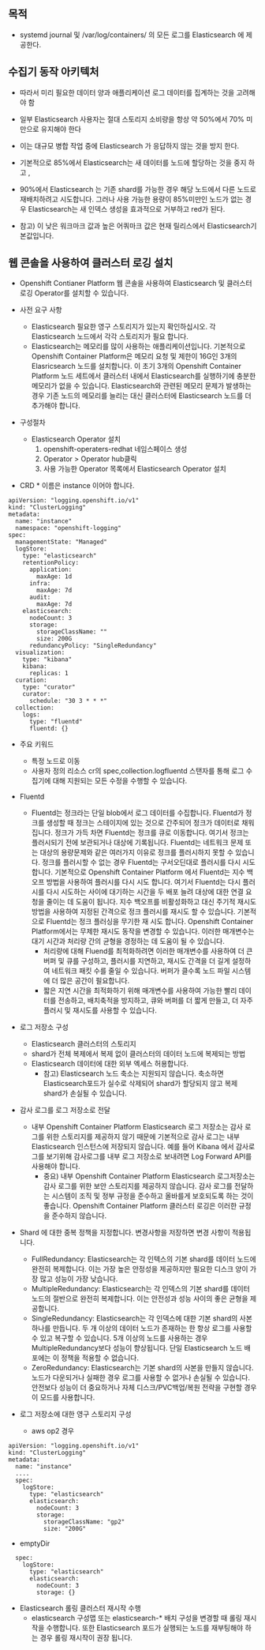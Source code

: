 
## 목적
- systemd journal 및 /var/log/containers/ 의 모든 로그를 Elasticsearch 에 제공한다.

## 수집기 동작 아키텍처
- 따라서 미리 필요한 데이터 양과 애플리케이션 로그 데이터를 집계하는 것을 고려해야 함
- 일부 Elasticsearch 사용자는 절대 스토리지 소비량을 항상 약 50%에서 70% 미만으로 유지해야 한다
- 이는 대규모 병합 작업 중에 Elasticsearch 가 응답하지 않는 것을 방지 한다.

- 기본적으로 85%에서 Elasticsearch는 새 데이터를 노드에 할당하는 것을 중지 하고 ,
- 90%에서 Elasticsearch 는 기존 shard를 가능한 경우 해당 노드에서 다른 노드로 재배치하려고 시도합니다. 그러나 사용 가능한 용량이 85%미만인 노드가 없는 경우 Elasticsearch는 새 인덱스 생성을 효과적으로 거부하고 red가 된다.

- 참고) 이 낮은 워크마크 값과 높은 어쿼마크 값은 현재 릴리스에서 Elasticsearch기본값입니다.

## 웹 콘솔을 사용하여 클러스터 로깅 설치
- Openshift Contianer Platform 웹 콘솔을 사용하여 Elasticsearch 및 클러스터 로깅 Operator를 설치할 수 있습니다.

+ 사전 요구 사항
  - Elasticsearch 필요한 영구 스토리지가 있는지 확인하십시오. 각 Elasticsearch 노드에서 각각 스토리지가 필요 합니다.
  - Elasticsearch는 메모리를 많이 사용하는 애플리케이션입니다. 기본적으로 Openshift Container Platform은 메모리 요청 및 제한이 16G인 3개의 Elasricsearch 노드를 설치합니다. 
    이 초기 3개의 Openshift Container Platform 노드 세트에서 클러스터 내에서 Elasticsearch를 실행하기에 충분한 메모리가 없을 수 있습니다.
    Elasticsearch와 관련된 메모리 문제가 발생하는 경우 기존 노드의 메모리를 늘리는 대신 클러스터에 Elasticsearch 노드를 더 추가해야 합니다.

+ 구성절차
  - Elasticsearch Operator 설치
    1. openshift-operaters-redhat 네임스페이스 생성
    2. Operator > Operator hub클릭
    3. 사용 가능한 Operator 목록에서 Elasticsearch Operator 설치

+ CRD * 이름은 instance 이어야 합니다.
```
apiVersion: "logging.openshift.io/v1"
kind: "ClusterLogging"
metadata:
  name: "instance"
  namespace: "openshift-logging"
spec:
  managementState: "Managed"
  logStore:
    type: "elasticsearch"
    retentionPolicy:
      application:
        maxAge: 1d
      infra:
        maxAge: 7d
      audit:
        maxAge: 7d
    elasticsearch:
      nodeCount: 3
      storage:
        storageClassName: ""
        size: 200G
      redundancyPolicy: "SingleRedundancy"
  visualization:
    type: "kibana"
    kibana:
      replicas: 1
  curation:
    type: "curator"
    curator:
      schedule: "30 3 * * *"
  collection:
    logs:
      type: "fluentd"
      fluentd: {}
```

+ 주요 키워드
  - 특정 노드로 이동
  - 사용자 정의 리소스 cr의 spec,collection.logfluentd 스탠자를 통해 로그 수집기에 대해 지원되는 모든 수정을 수행할 수 있습니다.

+ Fluentd
  - Fluentd는 정크라는 단일 blob에서 로그 데이터를 수집합니다. Fluentd가 정크를 생성할 때 정크는 스테이지에 있는 것으로 간주되어 정크가 데이터로 채워집니다.
    정크가 가득 차면 Fluentd는 정크를 큐로 이동합니다. 여기서 정크는 플러시되기 전에 보관되거나 대상에 기록됩니다. Fluentd는 네트워크 문제 또는 대상의 용량문제와 같은 여러가지 이유로 정크를 플러시하지 못할 수 있습니다. 
    정크를 플러시할 수 없는 경우 Fluentd는 구서오딘대로 플러시를 다시 시도합니다.
    기본적으로 Openshift Container Platform 에서 Fluentd는 지수 백오프 방법을 사용하여 플러시를 다시 시도 합니다. 여기서 Fluentd는 다시 플러시를 다시 시도하는 사이에 대기하는 시간을 두 배포 늘려 대상에 대한 연결 요청을 줄이는 데 도움이 됩니다. 지수 백오프를 비활성화하고 대신 주기적 재시도 방법을 사용하여 지정된 간격으로 정크 플러시를 재시도 할 수 있습니다. 기본적으로 Fluentd는 정크 플러싱을 무기한 재 시도 합니다. Openshift Container Platform에서는 무제한 재시도 동작을 변경할 수 있습니다.
    이러한 매개변수는 대기 시간과 처리량 간의 균형을 경정하는 데 도움이 될 수 있습니다.
    + 처리량에 대해 Fluend를 최적화하려면 이러한 매개변수를 사용하여 더 큰 버퍼 및 큐를 구성하고, 플러시를 지연하고, 재시도 간격을 더 길게 설정하여 네트워크 패킷 수를 줄일 수 있습니다. 버퍼가 클수록 노드 파일 시스템에 더 많은 공간이 필요합니다.
    + 짧은 지연 시간을 최적화하기 위해 매개변수를 사용하여 가능한 빨리 데이터를 전송하고, 배치축적을 방지하고, 큐와 버퍼를 더 짧게 만들고, 더 자주 플러시 및 재시도를 사용할 수 있습니다.
    
+ 로그 저장소 구성
  - Elasticsearch 클러스터의 스토리지
  - shard가 전체 복제에서 복제 없이 클러스터의 데이터 노드에 복제되는 방법
  - Elasticsearch 데이터에 대한 외부 엑세스 허용합니다.
    * 참고) Elasticsearch 노드 축소는 지원되지 않습니다. 축소하면 Elasticsearch포드가 실수로 삭제되어 shard가 할당되지 않고 복제 shard가 손실될 수 있습니다.
+ 감사 로그를 로그 저장소로 전달
  - 내부 Openshift Container Platform Elasticsearch 로그 저장소는 감사 로그를 위한 스토리지를 제공하지 않기 때문에 기본적으로 감사 로그는 내부 Elasticsearch 인스턴스에 저장되지 않습니다.
    예를 들어 Kibana 에서 감사로그를 보기위해 감사로그를 내부 로그 저장소로 보내려면 Log Forward API를 사용해야 합니다.
    * 중요) 내부 Openshift Container Platform Elasticsearch 로그저장소는 감사 로그를 위한 보안 스토리지를 제공하지 않습니다. 감사 로그를 전달하는 시스템이 조직 및 정부 규정을 준수하고 올바를게 보호되도록 하는 것이 좋습니다. Openshift Container Platform 클러스터 로깅은 이러한 규정을 준수하지 않습니다.


+ Shard 에 대한 중복 정책을 지정합니다. 변경사항을 저장하면 변경 사항이 적용됩니다.  
  - FullRedundancy: Elasticsearch는 각 인텍스의 기본 shard를 데이터 노드에 완전히 복제합니다. 이는 가장 높은 안정성을 제공하지만 필요한 디스크 양이 가장 많고 성능이 가장 낮습니다.
  - MultipleRedundancy: Elasticsearch는 각 인덱스의 기본 shard를 데이터 노드의 절반으로 완전히 복제합니다. 이는 안전성과 성능 사이의 좋은 균형을 제공합니다.
  - SingleRedundancy: Elasticsearch는 각 인덱스에 대한 기본 shard의 사본 하나를 만듭니다. 두 개 이상의 데이터 노드가 존재하는 한 항상 로그를 사용할 수 있고 복구할 수 있습니다. 5개 이상의 노드를 사용하는 경우 MultipleRedundancy보다 성능이 향상됩니다. 단일 Elasticsearch 노드 배포에는 이 정책을 적용할 수 없습니다.
  - ZeroRedundancy: Elasticsearch는 기본 shard의 사본을 만들지 않습니다. 노드가 다운되거나 실패한 경우 로그를 사용할 수 없거나 손실될 수 있습니다. 안전보다 성능이 더 중요하거나 자체 디스크/PVC백업/복원 전략을 구현할 경우 이 모드를 사용합니다. 

+ 로그 저장소에 대한 영구 스토리지 구성
  - aws op2 경우
```
apiVersion: "logging.openshift.io/v1"
kind: "ClusterLogging"
metadata:
  name: "instance"
  ....
  spec:
    logStore:
      type: "elasticsearch"
      elasticsearch:
        nodeCount: 3
        storage:
          storageClassName: "gp2"
          size: "200G"
 ```
  - emptyDir
```
  spec:
    logStore:
      type: "elasticsearch"
      elasticsearch:
        nodeCount: 3
        storage: {}

```
+ Elasticsearch 롤링 클러스터 재시작 수행
  - elasticsearch 구성맵 또는 elasticsearch-* 배치 구성을 변경할 때 롤링 재시작을 수행합니다.
    또한 Elasticsearch 포드가 실행되는 노드를 재부팅해야 하는 경우 롤링 재시작이 권장 됩니다.


